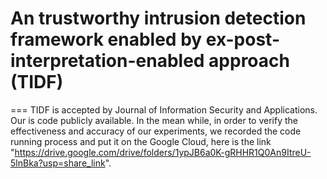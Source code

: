 # An trustworthy intrusion detection framework enabled by ex-post-interpretation-enabled approach (TIDF)
===
TIDF is accepted by Journal of Information Security and Applications. Our is code publicly available.
In the mean while, in order to verify the effectiveness and accuracy of our experiments, we recorded the code running process and put it on the Google Cloud, here is the link "https://drive.google.com/drive/folders/1ypJB6a0K-gRHHR1Q0An9ItreU-5lnBka?usp=share_link".

